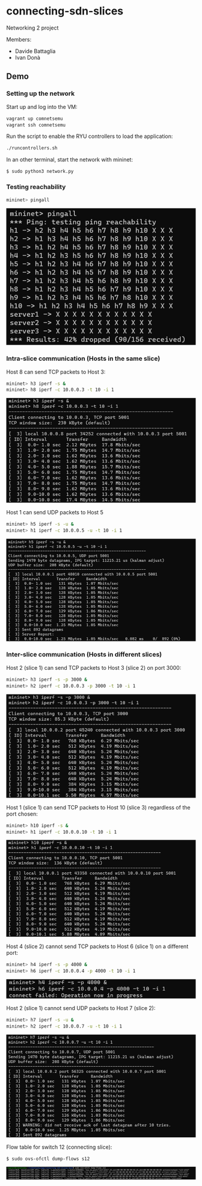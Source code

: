 # connecting-sdn-slices
Networking 2 project

Members:<br>
- Davide Battaglia
- Ivan Donà

## Demo
### Setting up the network
Start up and log into the VM:<br>
```bash
vagrant up comnetsemu
vagrant ssh comnetsemu
```

Run the script to enable the RYU controllers to load the application:<br>
```bash
./runcontrollers.sh
```

In an other terminal, start the network with mininet:<br>
```bash
$ sudo python3 network.py
```

### Testing reachability
```bash
mininet> pingall
```
![pingall](images/pingall.jpeg)

### Intra-slice communication (Hosts in the same slice)
Host 8 can send TCP packets to Host 3:<br>
```bash
mininet> h3 iperf -s &
mininet> h8 iperf -c 10.0.0.3 -t 10 -i 1
```
![same_slice_tcp](images/same_slice_tcp.jpeg)

Host 1 can send UDP packets to Host 5<br>
```bash
mininet> h5 iperf -s -u &
mininet> h1 iperf -c 10.0.0.5 -u -t 10 -i 1
```
![same_slice_udp](images/same_slice_udp.jpeg)

### Inter-slice communication (Hosts in different slices)
Host 2 (slice 1) can send TCP packets to Host 3 (slice 2) on port 3000:<br>
``` bash
mininet> h3 iperf -s -p 3000 &
mininet> h2 iperf -c 10.0.0.3 -p 3000 -t 10 -i 1
```
![slice1_slice2_tcp_port3000](images/slice1_slice2_tcp_port3000.jpeg)

Host 1 (slice 1) can send TCP packets to Host 10 (slice 3) regardless of the port chosen:<br>
```bash
mininet> h10 iperf -s &
mininet> h1 iperf -c 10.0.0.10 -t 10 -i 1
```
![slice1_slice3_tcp](images/slice1_slice3_tcp.jpeg)

Host 4 (slice 2) cannot send TCP packets to Host 6 (slice 1) on a different port:<br>
```bash
mininet> h4 iperf -s -p 4000 &
mininet> h6 iperf -c 10.0.0.4 -p 4000 -t 10 -i 1
```
![slice1_slice2_tcp_diff_port](images/slice1_slice2_tcp_diff_port.jpeg)

Host 2 (slice 1) cannot send UDP packets to Host 7 (slice 2):<br>
```bash
mininet> h7 iperf -s -u &
mininet> h2 iperf -c 10.0.0.7 -u -t 10 -i 1
```
![diff_slice_udp](images/diff_slice_udp.jpeg)

Flow table for switch 12 (connecting slice):<br>
```bash
$ sudo ovs-ofctl dump-flows s12
```
![inter_slice_dump_flows](images/inter_slice_dump_flows.jpeg)

